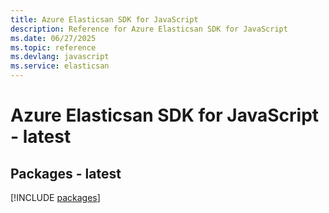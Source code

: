 ```yaml
---
title: Azure Elasticsan SDK for JavaScript
description: Reference for Azure Elasticsan SDK for JavaScript
ms.date: 06/27/2025
ms.topic: reference
ms.devlang: javascript
ms.service: elasticsan
---
```

# Azure Elasticsan SDK for JavaScript - latest
## Packages - latest
[!INCLUDE [packages](elasticsan-index.md)]
